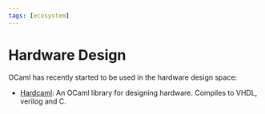 ```yaml
---
tags: [ecosystem]
---
```


# Hardware Design

OCaml has recently started to be used in the hardware design space:

* [Hardcaml](https://github.com/janestreet/hardcaml): An OCaml library for designing hardware.
  Compiles to VHDL, verilog and C.
